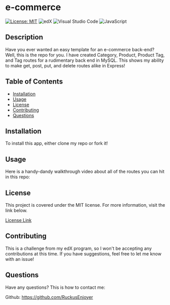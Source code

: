 
# e-commerce
[![License: MIT](https://img.shields.io/badge/License-MIT-yellow.svg)](https://opensource.org/licenses/MIT) ![edX](https://img.shields.io/badge/edX-%2302262B.svg?style=for-the-badge&logo=edX&logoColor=white) ![Visual Studio Code](https://img.shields.io/badge/Visual%20Studio%20Code-0078d7.svg?style=for-the-badge&logo=visual-studio-code&logoColor=white) ![JavaScript](https://img.shields.io/badge/javascript-%23323330.svg?style=for-the-badge&logo=javascript&logoColor=%23F7DF1E)

## Description

Have you ever wanted an easy template for an e-commerce back-end? Well, this is the repo for you. I have created Category, Product, Product Tag, and Tag routes for a rudimentary back end in MySQL. This shows my ability to make get, post, put, and delete routes alike in Express!
    
## Table of Contents

- [Installation](#Installation)
- [Usage](#Usage)
- [License](#License)
- [Contributing](#Contributing)
- [Questions](#Questions)
    
## Installation

To install this app, either clone my repo or fork it!

## Usage
    
Here is a handy-dandy walkthrough video about all of the routes you can hit in this repo:

## License

This project is covered under the MIT license. For more information, visit the link below.

[License Link](./LICENSE)

## Contributing

This is a challenge from my edX program, so I won't be accepting any contributions at this time. If you have suggestions, feel free to let me know with an issue!
    
## Questions

Have any questions? This is how to contact me:

Github: https://github.com/RuckusEnjoyer
    